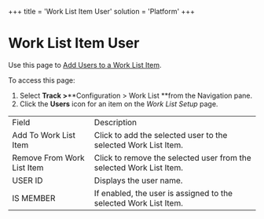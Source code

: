 +++
title = 'Work List Item User'
solution = 'Platform'
+++

# Work List Item User

<div class="use">

Use this page to [Add Users to a Work
List Item](../Use_Cases/Add_Users_to_an_Item).

</div>

To access this page:

1.  Select <span style="font-weight: bold;">Track
    \></span>**Configuration \> Work List **from the Navigation pane.
2.  Click the **Users** icon for an item on the *Work List
Setup* page.

|                            |                                                                     |
| -------------------------- | ------------------------------------------------------------------- |
| Field                      | Description                                                         |
| Add To Work List Item      | Click to add the selected user to the selected Work List Item.      |
| Remove From Work List Item | Click to remove the selected user from the selected Work List Item. |
| USER ID                    | Displays the user name.                                             |
| IS MEMBER                  | If enabled, the user is assigned to the selected Work List Item.    |
